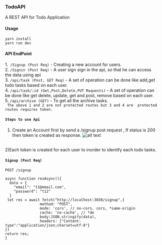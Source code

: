 ### TodoAPI

A REST API  for Todo Application

#### Usage
`yarn install` <br/>
`yarn run dev`

#### API EndPoint

1.` /Signup (Post Req)` - Creating a new account for users. <br/>
2. `/Signin (Post Req)` - A user sign sign in the api, so that he can access the data using api <br/>
3. `/api/task (Post, GET Req)` - A set of operation can be done like  add,get todo tasks based on each user.<br/>
4. `/api/task/:id (Get,Post,Delete,PUT Requests)` -  A set of operation can be done like get delete, update, get and post, remove based on each user.<br/>
5. `/api/archive (GET)` -  To get all the archive tasks. <br/>
` The above 1 and 2 are not protected routes but 3 and 4 are  protected routes requires token.`

#### `Steps to use Api `
1) Create an Account first by send a /signup post request , If status is 200 then token is created as response.
![alt text]("https://github.com/sujilnt/TodoAPI/blob/master/images/geneate_token.PNG") 
<br/>
2)Each token is created for each user to inorder to identify each todo tasks.

#### `Signup (Post Req)`
	POST /signup
		
```
async function resAsync(){
  data = {
    "email": "t1@email.com",
    "password": "t12"
  }
 let res = await fetch("http://localhost:3030/signup",{
                method: "POST",
                mode: 'cors', // no-cors, cors, *same-origin
                cache: 'no-cache', // *de
                body:JSON.stringify(data),
                headers: {"Content-type":"application/json;charset=utf-8"}
})
return res;
}

```
